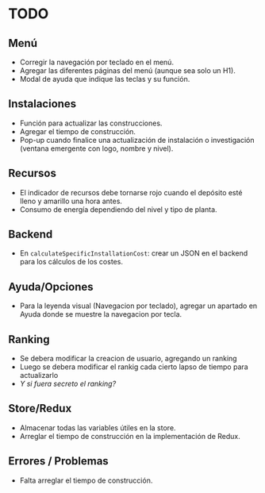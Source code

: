 # TODO

## Menú
- Corregir la navegación por teclado en el menú.
- Agregar las diferentes páginas del menú (aunque sea solo un H1).
- Modal de ayuda que indique las teclas y su función.

## Instalaciones
- Función para actualizar las construcciones.
- Agregar el tiempo de construcción.
- Pop-up cuando finalice una actualización de instalación o investigación (ventana emergente con logo, nombre y nivel).

## Recursos
- El indicador de recursos debe tornarse rojo cuando el depósito esté lleno y amarillo una hora antes.
- Consumo de energía dependiendo del nivel y tipo de planta.

## Backend
- En `calculateSpecificInstallationCost`: crear un JSON en el backend para los cálculos de los costes.

## Ayuda/Opciones
- Para la leyenda visual (Navegacion por teclado),
   agregar un apartado en Ayuda donde se muestre la navegacion por tecla. 

## Ranking
- Se debera modificar la creacion de usuario, agregando un ranking
- Luego se debera modificar el rankig cada cierto lapso de tiempo para actualizarlo
- *Y si fuera secreto el ranking?*


## Store/Redux
- Almacenar todas las variables útiles en la store.
- Arreglar el tiempo de construcción en la implementación de Redux.

## Errores / Problemas
- Falta arreglar el tiempo de construcción.
